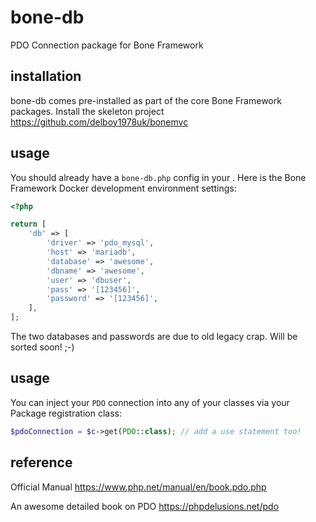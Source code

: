 # bone-db
PDO Connection package for Bone Framework
## installation
bone-db comes pre-installed as part of the core Bone Framework packages. Install the skeleton project 
https://github.com/delboy1978uk/bonemvc
## usage
You should already have a `bone-db.php` config in your . Here is the Bone Framework Docker development environment settings:
```php
<?php

return [
    'db' => [
        'driver' => 'pdo_mysql',
        'host' => 'mariadb',
        'database' => 'awesome',
        'dbname' => 'awesome',
        'user' => 'dbuser',
        'pass' => '[123456]',
        'password' => '[123456]',
    ],
];
```
The two databases and passwords are due to old legacy crap. Will be sorted soon! ;-)
## usage
You can inject your `PDO` connection into any of your classes via your Package registration class:
```php
$pdoConnection = $c->get(PDO::class); // add a use statement too! 
```
## reference
Official Manual https://www.php.net/manual/en/book.pdo.php

An awesome detailed book on PDO https://phpdelusions.net/pdo
